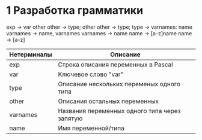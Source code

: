 # 1 Разработка грамматики

exp -> var other
other -> type; other
other -> type;
type -> varnames: name
varnames -> name, varnames
varnames -> name
name -> [a-z]name
name -> [a-z]

Нетерминалы | Описание
------------|---------
exp | Строка описания переменных в Pascal
var | Ключевое слово "var"
type | Описание нескольких переменых одного типа
other | Описания остальных переменных 
varnames | Названия переменных одного типа через запятую
name | Имя переменной/типа


